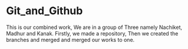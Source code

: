 # Git_and_Github
This is our combined work, We are in a group of Three namely Nachiket, Madhur and Kanak.
Firstly, we made a repository, Then we created the branches and merged and merged our works to one.

